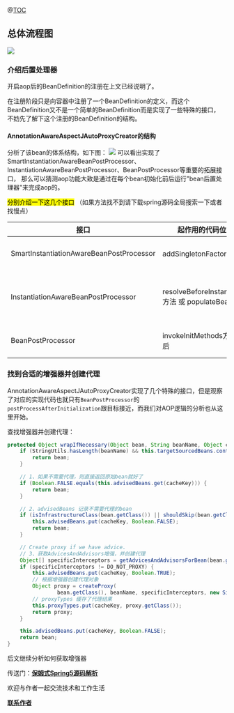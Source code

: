 
@[TOC](文章结构)

## 总体流程图
![](https://firefish-dev-images.oss-cn-hangzhou.aliyuncs.com/dev-images/2022-09-12-12-05-17-image.png)

### 介绍后置处理器
开启aop后的BeanDefinition的注册在上文已经说明了。

在注册阶段只是向容器中注册了一个BeanDefinition的定义，而这个BeanDefinition又不是一个简单的BeanDefinition而是实现了一些特殊的接口，
不妨先了解下这个注册的BeanDefinition的结构。
#### AnnotationAwareAspectJAutoProxyCreator的结构
分析了该bean的体系结构，如下图：
![](https://firefish-dev-images.oss-cn-hangzhou.aliyuncs.com/dev-images/2022-09-11-20-11-46-image.png)
可以看出实现了SmartInstantiationAwareBeanPostProcessor、InstantiationAwareBeanPostProcessor、BeanPostProcessor等重要的拓展接口，
那么可以猜测aop功能大致是通过在每个bean初始化前后运行"bean后置处理器"来完成aop的。

<mark>分别介绍一下这几个接口</mark>
（如果方法找不到请下载spring源码全局搜索一下或者找慢点）


| 接口                                       | 起作用的代码位置                                      |                      |
| ---------------------------------------- | --------------------------------------------- | -------------------- |
| SmartInstantiationAwareBeanPostProcessor | addSingletonFactory方法                         | 在第三级缓存这里             |
| InstantiationAwareBeanPostProcessor      | resolveBeforeInstantiation方法 或 populateBean方法 | getBean的实例化前后 或 属性填充 |
| BeanPostProcessor                        | invokeInitMethods方法前后                         | 在bean初始化前后           |

### 找到合适的增强器并创建代理
AnnotationAwareAspectJAutoProxyCreator实现了几个特殊的接口，但是观察了对应的实现代码也就只有`BeanPostProcessor`的
`postProcessAfterInitialization`跟目标接近，而我们对AOP逻辑的分析也从这里开始。

查找增强器并创建代理：
```java
protected Object wrapIfNecessary(Object bean, String beanName, Object cacheKey) {
    if (StringUtils.hasLength(beanName) && this.targetSourcedBeans.contains(beanName)) {
        return bean;
    }

    // 1、如果不需要代理，则直接返回原始bean就好了
    if (Boolean.FALSE.equals(this.advisedBeans.get(cacheKey))) {
        return bean;
    }

    // 2、advisedBeans 记录不需要代理的bean
    if (isInfrastructureClass(bean.getClass()) || shouldSkip(bean.getClass(), beanName)) {
        this.advisedBeans.put(cacheKey, Boolean.FALSE);
        return bean;
    }

    // Create proxy if we have advice.
    // 3、获取AdvicesAndAdvisors增强，并创建代理    
    Object[] specificInterceptors = getAdvicesAndAdvisorsForBean(bean.getClass(), beanName, null);
    if (specificInterceptors != DO_NOT_PROXY) {
        this.advisedBeans.put(cacheKey, Boolean.TRUE);
		// 根据增强器创建代理对象
        Object proxy = createProxy(
                bean.getClass(), beanName, specificInterceptors, new SingletonTargetSource(bean));
        // proxyTypes 缓存了代理结果
		this.proxyTypes.put(cacheKey, proxy.getClass());
        return proxy;
    }

    this.advisedBeans.put(cacheKey, Boolean.FALSE);
    return bean;
}
```
后文继续分析如何获取增强器

传送门：<a href="https://gitee.com/firefish985/spring-framework-deepanalysis/tree/5.1.x#项目介绍">**保姆式Spring5源码解析**</a>

欢迎与作者一起交流技术和工作生活

<a href="https://gitee.com/firefish985/spring-framework-deepanalysis/tree/5.1.x#联系作者">**联系作者**</a>

